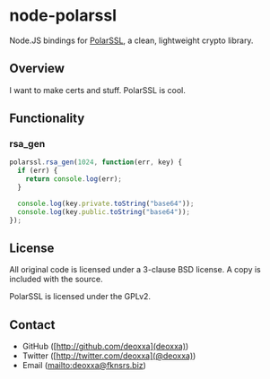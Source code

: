 node-polarssl
=============

Node.JS bindings for [PolarSSL](https://polarssl.org/), a clean, lightweight
crypto library.

Overview
--------

I want to make certs and stuff. PolarSSL is cool.

Functionality
-------------

### rsa_gen

```js
polarssl.rsa_gen(1024, function(err, key) {
  if (err) {
    return console.log(err);
  }

  console.log(key.private.toString("base64"));
  console.log(key.public.toString("base64"));
});
```

License
-------

All original code is licensed under a 3-clause BSD license. A copy is included
with the source.

PolarSSL is licensed under the GPLv2.

Contact
-------

* GitHub ([http://github.com/deoxxa](deoxxa))
* Twitter ([http://twitter.com/deoxxa](@deoxxa))
* Email ([mailto:deoxxa@fknsrs.biz](deoxxa@fknsrs.biz))
